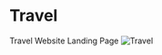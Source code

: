 # Travel
Travel Website Landing Page
![Travel](https://github.com/SonyaMoisset/travel/blob/master/travel.png)
